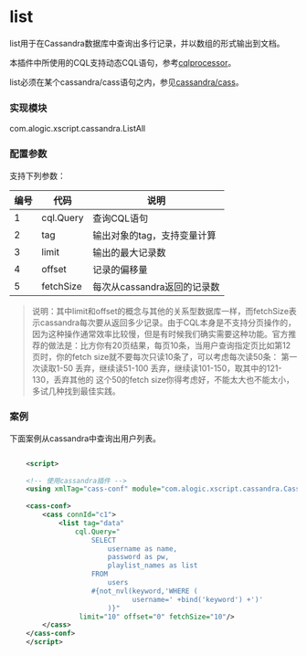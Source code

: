 list
====
list用于在Cassandra数据库中查询出多行记录，并以数组的形式输出到文档。

本插件中所使用的CQL支持动态CQL语句，参考[cqlprocessor](Preprocessor.md)。

list必须在某个cassandra/cass语句之内，参见[cassandra/cass](Conn.md)。

### 实现模块

com.alogic.xscript.cassandra.ListAll

### 配置参数

支持下列参数：

| 编号 | 代码 | 说明 |
| ---- | ---- | ---- |
| 1 | cql.Query | 查询CQL语句 |
| 2 | tag | 输出对象的tag，支持变量计算 | 
| 3 | limit | 输出的最大记录数 | 
| 4 | offset | 记录的偏移量 | 
| 5 | fetchSize | 每次从cassandra返回的记录数 |

> 说明：其中limit和offset的概念与其他的关系型数据库一样，而fetchSize表示cassandra每次要从返回多少记录。由于CQL本身是不支持分页操作的，因为这种操作通常效率比较慢，但是有时候我们确实需要这种功能。官方推荐的做法是：比方你有20页结果，每页10条，当用户查询指定页比如第12页时，你的fetch size就不要每次只读10条了，可以考虑每次读50条：
第一次读取1-50
丢弃，继续读51-100
丢弃，继续读101-150，取其中的121-130，丢弃其他的
这个50的fetch size你得考虑好，不能太大也不能太小，多试几种找到最佳实践。

### 案例

下面案例从cassandra中查询出用户列表。

```xml

	<script>
	
	<!-- 使用cassandra插件 -->
	<using xmlTag="cass-conf" module="com.alogic.xscript.cassandra.CassandraNS" />
		
	<cass-conf>
		<cass connId="c1">	
			<list tag="data"
				cql.Query="
	 				SELECT
						username as name,
						password as pw,
						playlist_names as list
	 				FROM
	 					users	
	 				#{not_nvl(keyword,'WHERE (
	 					      username=' +bind('keyword') +')'
	 				    )}"
	 			 limit="10" offset="0" fetchSize="10"/>
		</cass>
	</cass-conf>
    </script>
```


